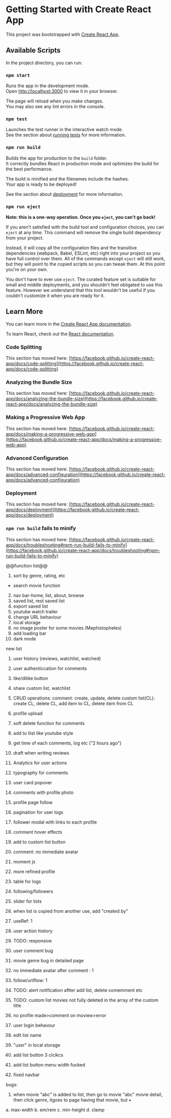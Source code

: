 # Getting Started with Create React App

This project was bootstrapped with [Create React App](https://github.com/facebook/create-react-app).

## Available Scripts

In the project directory, you can run:

### `npm start`

Runs the app in the development mode.\
Open [http://localhost:3000](http://localhost:3000) to view it in your browser.

The page will reload when you make changes.\
You may also see any lint errors in the console.

### `npm test`

Launches the test runner in the interactive watch mode.\
See the section about [running tests](https://facebook.github.io/create-react-app/docs/running-tests) for more information.

### `npm run build`

Builds the app for production to the `build` folder.\
It correctly bundles React in production mode and optimizes the build for the best performance.

The build is minified and the filenames include the hashes.\
Your app is ready to be deployed!

See the section about [deployment](https://facebook.github.io/create-react-app/docs/deployment) for more information.

### `npm run eject`

**Note: this is a one-way operation. Once you `eject`, you can't go back!**

If you aren't satisfied with the build tool and configuration choices, you can `eject` at any time. This command will remove the single build dependency from your project.

Instead, it will copy all the configuration files and the transitive dependencies (webpack, Babel, ESLint, etc) right into your project so you have full control over them. All of the commands except `eject` will still work, but they will point to the copied scripts so you can tweak them. At this point you're on your own.

You don't have to ever use `eject`. The curated feature set is suitable for small and middle deployments, and you shouldn't feel obligated to use this feature. However we understand that this tool wouldn't be useful if you couldn't customize it when you are ready for it.

## Learn More

You can learn more in the [Create React App documentation](https://facebook.github.io/create-react-app/docs/getting-started).

To learn React, check out the [React documentation](https://reactjs.org/).

### Code Splitting

This section has moved here: [https://facebook.github.io/create-react-app/docs/code-splitting](https://facebook.github.io/create-react-app/docs/code-splitting)

### Analyzing the Bundle Size

This section has moved here: [https://facebook.github.io/create-react-app/docs/analyzing-the-bundle-size](https://facebook.github.io/create-react-app/docs/analyzing-the-bundle-size)

### Making a Progressive Web App

This section has moved here: [https://facebook.github.io/create-react-app/docs/making-a-progressive-web-app](https://facebook.github.io/create-react-app/docs/making-a-progressive-web-app)

### Advanced Configuration

This section has moved here: [https://facebook.github.io/create-react-app/docs/advanced-configuration](https://facebook.github.io/create-react-app/docs/advanced-configuration)

### Deployment

This section has moved here: [https://facebook.github.io/create-react-app/docs/deployment](https://facebook.github.io/create-react-app/docs/deployment)

### `npm run build` fails to minify

This section has moved here: [https://facebook.github.io/create-react-app/docs/troubleshooting#npm-run-build-fails-to-minify](https://facebook.github.io/create-react-app/docs/troubleshooting#npm-run-build-fails-to-minify)

@@function list@@
1. sort by genre, rating, etc
- search movie function
2. nav bar-home, list, about, browse
3. saved list, rest saved list
4. export saved list
5. youtube watch trailer
6. change URL behaviour
7. local storage
8. no image poster for some movies (Mephistopheles)
9. add loading bar
10. dark mode

new list
1. user history (reviews, watchlist, watched)
2. user authenticcation for comments
3. like/dilike button
4. share custom list, watchlist

1. CRUD operations:
comment: create, update, delete
custom list(CL): create CL, delete CL, add item to CL, delete item from CL
2. profile upload
3. soft delete function for comments
4. add to liist like youtube style
5. get time of each comments, log etc ("2 hours ago")
6. draft when writing reviews
7. Analytics for user actions
8. typography for comments

9. user card popover
10. comments with profile photo
11. profile page follow 
12. pagination for user logs
13. follower modal with links to each profile
14. comment hover effects
15. add to custom list button
16. comment: no immediate avatar
17. moment js
18. more refined profile
19. table for logs
20. following/followers

21. slider for lists
22. when list is copied from another use, add "created by"
23. useRef: 1
24. user action history
25. TODO: responsive
26. user comment bug
27. movie genre bug in detailed page
28. no immediate avatar after comment : 1
29. follow/unfllow: 1
30. TODO: alert notification aftter add list, delete comemment etc
31. TODO: custom list movies not fully deleted in the array of the custom title
32. no profile made>comment on moview>error
33. user login behavour

34. edit list name
35. "user" in local storage
36. add list button 3 clcikcs
37. add list button menu width fucked
38. fixed navbar


bugs:
1. when movie "abc" is added to list, then go to movie "abc" movie detail, then click genre, itgoes to page having that movie, but •

a. max-width
b. em/rem
c. min-height
d. clamp